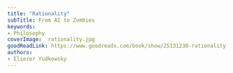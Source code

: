 ```yaml
---
title: "Rationality"
subTitle: From AI to Zombies
keywords:
- Philosophy
coverImage:  rationality.jpg
goodReadLink: https://www.goodreads.com/book/show/25131230-rationality
authors:
- Eliezer Yudkowsky
---
```

